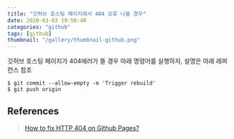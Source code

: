 ```yaml
---
title: "깃허브 호스팅 페이지에서 404 오류 나올 경우"
date: 2020-03-03 19:50:48
categories: "github"
tags: [github]
thumbnail: "/gallery/thumbnail-github.png"
---
```


깃허브 호스팅 페이지가 404에러가 뜰 경우 아래 명령어를 실행하자, 설명은 아래 레퍼런스 참조

```
$ git commit --allow-empty -m 'Trigger rebuild'
$ git push origin
```

## References
> [How to fix HTTP 404 on Github Pages?](https://stackoverflow.com/questions/11577147/how-to-fix-http-404-on-github-pages/45907768#45907768)
